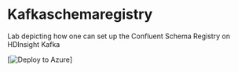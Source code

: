 # Kafkaschemaregistry
Lab depicting how one can set up the Confluent Schema Registry on HDInsight Kafka 

[![Deploy to Azure](https://aka.ms/deploytoazurebutton)]


<!--stackedit_data:
eyJoaXN0b3J5IjpbMTc4Mzk3MTM5NywyNzA1Mzk2NjldfQ==
-->